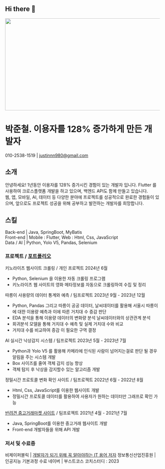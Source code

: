 ## Hi there 👋
<a href="https://github.com/devxb/gitanimals">
<img
  src="https://render.gitanimals.org/farms/justinnn980"
  width="600"
  height="300"
/>
</a>

# 박준철. 이용자를 128% 증가하게 만든 개발자
010-2538-1519 | justinnn980@gmail.com

## 소개
안녕하세요! 1년동안 이용자를 128% 증가시킨 경험이 있는 개발자 입니다. Flutter 를 사용하여 크로스플랫폼 개발을 하고 있으며, 백엔드 API도 함께 만들고 있습니다.</br>
웹, 앱, 모바일, AI, 데이터 등 다양한 분야에 프로젝트를 성공적으로 완료한 경험들이 있으며, 앞으로도 프로젝트 성공을 위해 공부하고 발전하는 개발자를 희망합니다.

## 스킬
Back-end | Java, SpringBoot, MyBatis </br>
Front-end | Mobile : Flutter,  Web : Html, Css, JavaScript</br>
Data / AI | Python, Yolo V5, Pandas, Selenium</br>

### 프로젝트 / [포트폴리오](https://tremendous-magnesium-27a.notion.site/14853fcdc980809da504dfe2a6118728)
키노라이츠 웹사이트 크롤링 / 개인 프로젝트		2024년 6월</br>
- Python,  Selenium 을 이용한 자동 크롤링 프로그램</br>
- 키노라이츠 웹 사이트의 영화 메타정보를 자동으로 크롤링하여 수집 및 정리 </br>

따릉이 사용량의 데이터 통계와 예측 / 팀프로젝트		2023년 9월 - 2023년 12월 </br>
- Python, Pandas 그리고 따릉이 공공 데이터, 날씨데이터를 활용해 서울시 따릉이에 대한 이용량 예측과 이에 따른 거치대 수 증감 판단</br>
- EDA 분석을 통해 이용량 데이터의 변화량 분석 날씨데이터와의 상관관계 분석</br>
- 회귀분석 모델을 통해 거치대 수 예측 및 실제 거치대 수와 비교</br>
- 거치대 수를 비교하여 증감 이 필요한 구역 결정</br>

AI 실시간 낙상감지 시스템 / 팀프로젝트		2023년 5월 - 2023년 7월</br>
- Python과 Yolo V5 를 활용해 카메라에 인식된 사람이 넘어지는걸로 판단 될 경우 알림을 주는 시스템 개발</br>
- Box 사이즈를 줄여 객체 감지 성능 향상</br>
- 객체 탐지 후 낙상을 감지할수 있는 알고리즘 개발</br>

정밀시간 프로토콜 변화 확인 사이트 / 팀프로젝트		2022년 6월 - 2022년 8월</br>
- Html, Css, JavaScript를 이용한 웹사이트 개발</br>
- 정밀시간 프로토콜 데이터를 활용하여 사용자가 원하는 데이터만 그래프로 확인 가능</br>

[반려견 중고거래마켓 사이트](https://www.youtube.com/watch?v=A76W9kts5u4&list=PLqbWuGdVBJd1bukVXopWjl5mUevBtj04h&index=1) / 팀프로젝트		2021년 4월 - 2021년 7월</br>
- Java, SpringBoot를 이용한 중고거래 웹사이트 개발</br>
- Front-end 개발자들을 위해 API 개발</br>

### 저서 및 수료증
비제이퍼블릭 | [개발자가 되기 위해 꼭 알아야하는 IT 용어 저자](https://www.yes24.com/Product/Goods/109711067)
정보통신산업진흥원 | 인공지능 기본과정 수료
네이버 | 부스트코스<DATA SCIENCE> 코치스터디 : 2023
